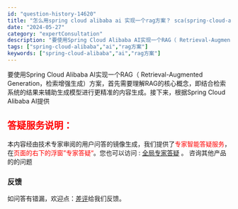 ```yaml
---
id: "question-history-14620"
title: "怎么用spring cloud alibaba ai 实现一个rag方案？ sca(spring-cloud-alibaba)"
date: "2024-05-27"
category: "expertConsultation"
description: "要使用Spring Cloud Alibaba AI实现一个RAG（ Retrieval-Augmented Generation，检索增强生成）方案，首先需要理解RAG的核心概念，即结合检索系统的结果来辅助生成模型进行更精准的内容生成。接下来，根据Spring Cloud Alibaba AI提供"
tags: ["spring-cloud-alibaba","ai","rag方案"]
keywords: ["spring-cloud-alibaba","ai","rag方案"]
---
```


要使用Spring Cloud Alibaba AI实现一个RAG（ Retrieval-Augmented Generation，检索增强生成）方案，首先需要理解RAG的核心概念，即结合检索系统的结果来辅助生成模型进行更精准的内容生成。接下来，根据Spring Cloud Alibaba AI提供
## <font color="#FF0000">答疑服务说明：</font> 

本内容经由技术专家审阅的用户问答的镜像生成，我们提供了<font color="#FF0000">专家智能答疑服务</font>，在<font color="#FF0000">页面的右下的浮窗”专家答疑“</font>。您也可以访问 : [全局专家答疑](https://opensource.alibaba.com/chatBot) 。 咨询其他产品的的问题

### 反馈
如问答有错漏，欢迎点：[差评](https://ai.nacos.io/user/feedbackByEnhancerGradePOJOID?enhancerGradePOJOId=14621)给我们反馈。
